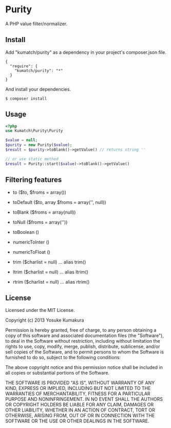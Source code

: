 Purity
===========

A PHP value filter/normalizer.

Install
-----

Add "kumatch/purity" as a dependency in your project's composer.json file.


    {
      "require": {
        "kumatch/purity": "*"
      }
    }

And install your dependencies.

    $ composer install

Usage
-----

```php
<?php
use Kumatch\Purity\Purity

$value = null;
$purity = new Purity($value);
$result = $purity->toBlank()->getValue() // returns string ''

// or use static method
$result = Purity::start($value)->toBlank()->getValue()
```

Filtering features
-------

* to ($to, $froms = array())

* toDefault ($to, array $froms = array('', null))

* toBlank ($froms = array(null))

* toNull ($froms = array(''))

* toBoolean ()

* numericToInter ()

* numericToFloat ()

* trim ($charlist = null) ... alias trim()

* ltrim ($charlist = null)  ... alias ltrim()

* rtrim ($charlist = null)  ... alias rtrim()



License
--------

Licensed under the MIT License.

Copyright (c) 2013 Yosuke Kumakura

Permission is hereby granted, free of charge, to any person
obtaining a copy of this software and associated documentation
files (the "Software"), to deal in the Software without
restriction, including without limitation the rights to use,
copy, modify, merge, publish, distribute, sublicense, and/or sell
copies of the Software, and to permit persons to whom the
Software is furnished to do so, subject to the following
conditions:

The above copyright notice and this permission notice shall be
included in all copies or substantial portions of the Software.

THE SOFTWARE IS PROVIDED "AS IS", WITHOUT WARRANTY OF ANY KIND,
EXPRESS OR IMPLIED, INCLUDING BUT NOT LIMITED TO THE WARRANTIES
OF MERCHANTABILITY, FITNESS FOR A PARTICULAR PURPOSE AND
NONINFRINGEMENT. IN NO EVENT SHALL THE AUTHORS OR COPYRIGHT
HOLDERS BE LIABLE FOR ANY CLAIM, DAMAGES OR OTHER LIABILITY,
WHETHER IN AN ACTION OF CONTRACT, TORT OR OTHERWISE, ARISING
FROM, OUT OF OR IN CONNECTION WITH THE SOFTWARE OR THE USE OR
OTHER DEALINGS IN THE SOFTWARE.
